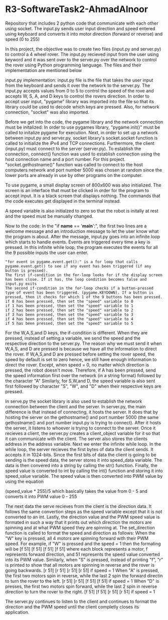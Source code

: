 # R3-SoftwareTask2-AhmadAlnoor
Repository that includes 2 python code that communicate with each other using socket. The input.py sends user input direction and speed entered using keyboard and converts it into motor direction (forward or reverse) and speed (0 to 255)

In this project, the objective was to create two files (input.py and server.py) to control a 4 wheel rover. The input.py recieved input from the user using keyword and it was sent over to the server.py over the network to control the rover using Python programming language.
The files and their implementation are mentioned below

input.py implementation:
input.py file is the file that takes the user input from the keyboard and sends it over the network to the server.py. The input.py accepts values from 0 to 5 to control the speed of the rove and accepts W, S, A, and D keys to control the rovers direction.
In order to accept user input, "pygame" library was imported into the file so that its library could be used to decode which keys are pressed.
Also, for network connection, "socket" was also imported.

Before we get into the code, the pygame library and the network connection must be initalized:
In order to use pygames library, "pygame.init()" must be called to initalize pygame for execution.
Next, in order to set up a network between input.py and server.py, socket library's socket.socket function is called to initialize the iPv4 and TCP connections. Furthermore, the client (input.py) must connect to the server (server.py). To establish the connection, connect() function was used to establish connection using the host connection name and a port number. For this project. "socket.gethostname()" function was called to connect to the host computers network and port number 5000 was chosen at random since the lower ports are already in use by other programs on the computer. 

To use pygame, a small display screen of 800x600 was also initialized. The screen is an interface that must be clicked in order for the program to accept input. It is a black screen that displays nothing. The commands that the code executes get displayed in the terminal instead.

A speed variable is also initialzed to zero so that the robot is initally at rest and the speed must be manually changed.

Now to the code:
In the  "if __name__ == '__main__':", the first two lines are a welcome message and an introduction message to let the user know what the program is about.
After the message, input.py goes into an infinite loop which starts to handle events. Events are triggered every time a key is pressed. In this infinite while loop, the program executes the events for all the 9 possible inputs the user can enter. 
    
    "for event in pygame.event.get():" is a for loop that calls pygame.event.get() to see if any event has been triggered (if any button is pressed).
    The first if-condition in the for-loop looks for if the display screen has been close. If it has, the loop condition becomes false and input.py exits
    The second if-condition in the for-loop checks if a button-pressed type of event has been triggered. (pygame.KEYDOWN). If a button is pressed, then it checks for which 1 of the 9 buttons has been pressed. 
    if 0 has been pressed, then set the "speed" variable to 0
    if 1 has been pressed, then set the "speed" variable to 1
    if 2 has been pressed, then set the "speed" variable to 2
    if 3 has been pressed, then set the "speed" variable to 3
    if 4 has been pressed, then set the "speed" variable to 4
    if 5 has been pressed, then set the "speed" variable to 5
  For the W,A,S,and D keys, the if-condition is different. When they are pressed, instead of setting a variable, we send the speed and the respective direction to the server.py. The reason why we must send it when W,A,S, and D are pressed is because we have all the information to direct the rover. If W,A,S,and D are pressed before setting the rover speed, the speed by default is set to zero hence, we still have enough information to direct the rover. Except, when speed = 0, no matter which direction is pressed, the robot doesn't move. Therefore,
  if A has been pressed, send the speed information first over the network (in a string format) followed by the character "A"
Similarly, for S,W,and D, the speed variable is also sent first followed by character "S", "W", and "D" when their respective keys are pressed.


In serve.py the socket library is also used to establish the network connection between the client and the server. In server.py, the main difference is that instead of connecting, it hosts the server. It does that by hosting the server on the gethostname() and port number 5000 (the same gethostname() and port number input.py is trying to connect). After it hosts the server, it listens to whoever is trying to connect to the server. Once it recieves a client, the server.py creates a client_object variable for it so that it can communicate with the client. The server also stores the clients address in the address variable. Next we enter the infinite while loop. In the while loop, the server recieves the first bytes of data the client sends. It accepts it in 1024-bits. Since the first bits of data the client is going to be sending is the speed data, the server stores it into speed_data variable. The data is then convered into a string by calling the str() function. Finally, the speed value is converted to int by calling the int() function and storing it into speed_value variable. The speed value is then converted into PWM value by using the equation

(speed_value * 255)/5 
which basically takes the value from 0 - 5 and converts it into PWM value 0 - 255

The next data the serve recieves from the client is the direction data. It follows the same convertion steps  as the speed variable except that it is not converted to an int.
Lastly, the direction value and the PWM speed value is formated in such a way that it prints out which direction the motors are spinning and at what PWM speed they are spinning at.
The set_direction function is called to format the speed and direction as follows:
When the "W" key is pressed, all 4 motors are spinning forward with their PWM speed. For example, if "W" is pressed and the speed = 1 then the formating will be
[f 51] [f 51] [f 51] [f 51] where each block represents a motor, f represents forward direction, and 51 represents the speed value converted into its PWM value.
Similarly, when "S" is pressed, instead of printing "f", "r" is printed to show that all motors are spinning in reverse and the rover is going backwards.
[r 51] [r 51] [r 51] [r 51] if speed = 1
When "A" is pressed, the first two motors spin in reverse, while the last 2 spin the forward directin to turn the rover to the left.
[r 51] [r 51] [f 51] [f 51] if speed = 1
When "D" is presses, the first two motors spin forward, while the last 2 spin in reverse direction to turn the rover to the right.
[f 51] [f 51] [r 51] [r 51] if speed = 1

The server.py continues to listen to the client and continues to format the direction and the PWM speed until the client completly closes its application.
